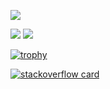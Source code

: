 

 [![](https://visitcount.itsvg.in/api?id=dmk07&icon=0&color=0)](https://visitcount.itsvg.in) 
 
 

![](https://github-readme-stats.vercel.app/api?username=dmk07&theme=radical&hide_border=false&include_all_commits=true&count_private=true)
![](https://github-readme-streak-stats.herokuapp.com/?user=dmk07&theme=radical&hide_border=false)




[![trophy](https://github-profile-trophy.vercel.app/?username=dmk07&theme=nord&column=7&margin-w=15&margin-h=15&no-frame=true&no-bg=true)](https://github.com/dmk07/dmk07)


[![stackoverflow card](https://readme-components.vercel.app/api?component=stackoverflow&stackoverflowid=14942321)](https://stackoverflow.com/users/14942321/dipak-kadam)  
